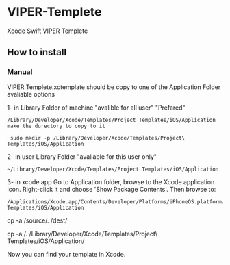 # VIPER-Templete
Xcode Swift VIPER Templete


## How to install


### Manual
VIPER Templete.xctemplate should be copy to one of the  Application Folder
avaliable options  

1- in Library Folder of machine  "avalible for all user"  "Prefared"
```
/Library/Developer/Xcode/Templates/Project Templates/iOS/Application  
make the durectory to copy to it 

 sudo mkdir -p /Library/Developer/Xcode/Templates/Project\ Templates/iOS/Application
 ```

2- in user Library Folder  "avaliable for this user only"
```
~/Library/Developer/Xcode/Templates/Project Templates/iOS/Application
```

3- in xcode app 
Go to Application folder, browse to the Xcode application icon. Right-click it and choose 'Show Package Contents'. Then browse to:
```
/Applications/Xcode.app/Contents/Developer/Platforms/iPhoneOS.platform/Developer/Library/Xcode/Templates/Project\ Templates/iOS/Application
```


cp -a /source/. /dest/

cp -a /. /Library/Developer/Xcode/Templates/Project\ Templates/iOS/Application/

 Now you can find your template in Xcode.
